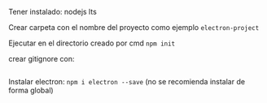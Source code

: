 Tener instalado: nodejs lts

Crear carpeta con el nombre del proyecto como ejemplo `electron-project`

Ejecutar en el directorio creado por cmd `npm init` 

crear gitignore con: 

```

```

Instalar electron: `npm i electron --save` (no se recomienda instalar de forma global)